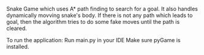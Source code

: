 Snake Game which uses A* path finding to search for a goal. It also handles dynamically movving snake's body.
If there is not any path which leads to goal, then the algorithm tries to do some fake moves until the path is cleared.

To run the application:
  Run main.py in your IDE
 Make sure pyGame is installed.
